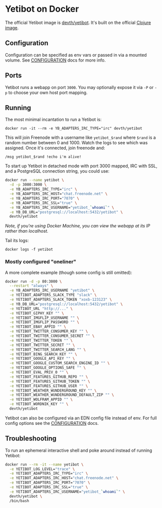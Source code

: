 # Yetibot on Docker

The official Yetibot image is
[devth/yetibot](https://hub.docker.com/r/devth/yetibot/). It's built on the
official [Clojure image](https://hub.docker.com/_/clojure/).

## Configuration

Configuration can be specified as env vars or passed in via a mounted volume.
See
[CONFIGURATION](https://github.com/devth/yetibot.core/blob/master/doc/CONFIGURATION.md)
docs for more info.

## Ports

Yetibot runs a webapp on port `3000`. You may optionally expose it via `-P` or
`-p` to choose your own host port mapping.

## Running

The most minimal incantation to run a Yetibot is:

```
docker run -it --rm -e YB_ADAPTERS_IRC_TYPE="irc" devth/yetibot
```

This will join Freenode with a username like `yetibot_$rand` where `$rand` is a
random number between 0 and 1000. Watch the logs to see which was assigned. Once
it's connected, join freenode and:

```
/msg yetibot_$rand !echo i'm alive!
```

To start up Yetibot in detached mode with port 3000 mapped, IRC with SSL, and a
PostgreSQL connection string, you could use:

```bash
docker run --name yetibot \
  -d -p 3000:3000 \
  -e YB_ADAPTERS_IRC_TYPE="irc" \
  -e YB_ADAPTERS_IRC_HOST="chat.freenode.net" \
  -e YB_ADAPTERS_IRC_PORT="7070" \
  -e YB_ADAPTERS_IRC_SSL="true" \
  -e YB_ADAPTERS_IRC_USERNAME="yetibot_`whoami`" \
  -e YB_DB_URL="postgresql://localhost:5432/yetibot" \
  devth/yetibot
```

<em>Note, if you're using Docker Machine, you can view the webapp at its IP
rather than localhost.</em>

Tail its logs:

```
docker logs -f yetibot
```

### Mostly configured "oneliner"

A more complete example (though some config is still omitted):

```bash
docker run -d -p 80:3000 \
  --restart "always" \
  -e YB_ADAPTERS_IRC_USERNAME "yetibot" \
  -e YETIBOT_ADAPTERS_SLACK_TYPE "slack" \
  -e YETIBOT_ADAPTERS_SLACK_TOKEN "xoxb-123123" \
  -e YB_DB_URL="postgresql://localhost:5432/yetibot" \
  -e YETIBOT_URL "http://..." \
  -e YETIBOT_GIPHY_KEY "" \
  -e YETIBOT_IMGFLIP_USERNAME "" \
  -e YETIBOT_IMGFLIP_PASSWORD "" \
  -e YETIBOT_EBAY_APPID "" \
  -e YETIBOT_TWITTER_CONSUMER_KEY "" \
  -e YETIBOT_TWITTER_CONSUMER_SECRET "" \
  -e YETIBOT_TWITTER_TOKEN "" \
  -e YETIBOT_TWITTER_SECRET "" \
  -e YETIBOT_TWITTER_SEARCH_LANG "" \
  -e YETIBOT_BING_SEARCH_KEY "" \
  -e YETIBOT_GOOGLE_API_KEY "" \
  -e YETIBOT_GOOGLE_CUSTOM_SEARCH_ENGINE_ID "" \
  -e YETIBOT_GOOGLE_OPTIONS_SAFE "" \
  -e YETIBOT_EVAL_PRIV_0 "" \
  -e YETIBOT_FEATURES_GITHUB_REPO "" \
  -e YETIBOT_FEATURES_GITHUB_TOKEN "" \
  -e YETIBOT_FEATURES_GITHUB_USER "" \
  -e YETIBOT_WEATHER_WUNDERGROUND_KEY "" \
  -e YETIBOT_WEATHER_WUNDERGROUND_DEFAULT_ZIP "" \
  -e YETIBOT_WOLFRAM_APPID "" \
  -e YETIBOT_WORDNIK_KEY "" \
  devth/yetibot
```

Yetibot can also be configured via an EDN config file instead of env. For full
config options see the
[CONFIGURATION](https://github.com/devth/yetibot.core/blob/master/doc/CONFIGURATION.md)
docs.

## Troubleshooting

To run an ephemeral interactive shell and poke around instead of running Yetibot:

```bash
docker run --rm -it --name yetibot \
  -e YETIBOT_LOG_LEVEL="trace" \
  -e YETIBOT_ADAPTERS_IRC_TYPE="irc" \
  -e YETIBOT_ADAPTERS_IRC_HOST="chat.freenode.net" \
  -e YETIBOT_ADAPTERS_IRC_PORT="7070" \
  -e YETIBOT_ADAPTERS_IRC_SSL="true" \
  -e YETIBOT_ADAPTERS_IRC_USERNAME="yetibot_`whoami`" \
  devth/yetibot \
  /bin/bash
```

